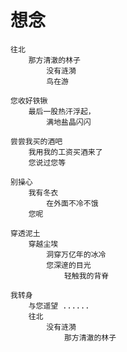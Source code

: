 
# 想念

	往北
		那方清澈的林子
			没有涟漪
			鸟在游
	
	您收好铁锹
		最后一股热汗浮起，
			满地盐晶闪闪
	
	尝尝我买的酒吧
		我用我的工资买酒来了
		您说过您等
	
	别操心
		我有冬衣
			在外面不冷不饿
		您呢
	
	穿透泥土
		穿越尘埃
	    	洞穿万亿年的冰冷
			您深邃的目光
				轻触我的背脊
	
	我转身
		与您遥望 ......
		往北
			没有涟漪
				那方清澈的林子
